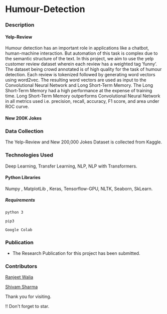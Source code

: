 # Humour-Detection

### Description
#### Yelp-Review
Humour detection has an important role in applications like a chatbot, human-machine interaction. But automation of this task is complex due to the semantic structure of the text. In this project, we aim to use the yelp customer review dataset wherein each review has a weighted tag ’funny’. The dataset being crowd annotated is of high quality for the task of humour detection. Each review is tokenized followed by generating word vectors using word2vec. The resulting word vectors are used as input to the Convolutional Neural Network and Long Short-Term Memory. The Long Short-Term Memory had a high performance at the expense of training time. Long Short-Term Memory outperforms Convolutional Neural Network in all metrics used i.e. precision, recall, accuracy, F1 score, and area under ROC curve.

#### New 200K Jokes

### Data Collection
The Yelp-Review and New 200,000 Jokes Dataset is collected from Kaggle.

### Technologies Used
Deep Learning, Transfer Learning, NLP, NLP with Transformers.

#### Python Libraries
Numpy , MatplotLib , Keras, Tensorflow-GPU, NLTK, Seaborn, SkLearn.

##### Requirements
```
python 3

pip3 

Google Colab
```

### Publication

+ The Research Publication for this project has been submitted. 


### Contributors

[Ranjeet Walia](https://github.com/RANJEET16520)

[Shivam Sharma](https://github.com/RANJEET16520)




Thank you for visiting.

!! Don't forget to star.

